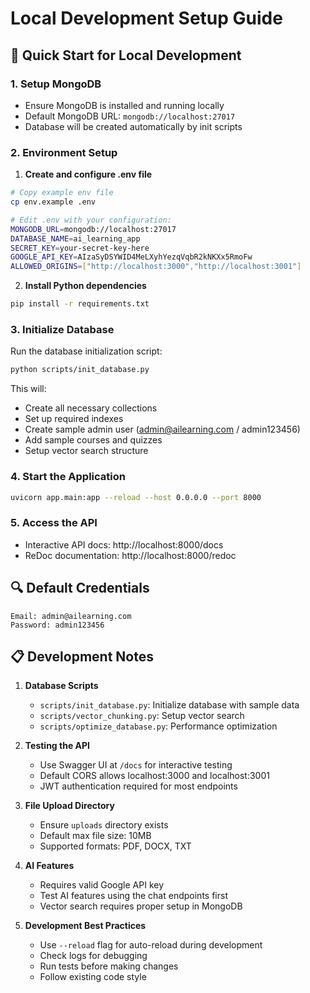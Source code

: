 # Local Development Setup Guide

## 🚀 Quick Start for Local Development

### 1. Setup MongoDB
- Ensure MongoDB is installed and running locally
- Default MongoDB URL: `mongodb://localhost:27017`
- Database will be created automatically by init scripts

### 2. Environment Setup

1. **Create and configure .env file**
```bash
# Copy example env file
cp env.example .env

# Edit .env with your configuration:
MONGODB_URL=mongodb://localhost:27017
DATABASE_NAME=ai_learning_app
SECRET_KEY=your-secret-key-here
GOOGLE_API_KEY=AIzaSyDSYWID4MeLXyhYezqVqbR2kNKXx5RmoFw
ALLOWED_ORIGINS=["http://localhost:3000","http://localhost:3001"]
```

2. **Install Python dependencies**
```bash
pip install -r requirements.txt
```

### 3. Initialize Database

Run the database initialization script:
```bash
python scripts/init_database.py
```

This will:
- Create all necessary collections
- Set up required indexes
- Create sample admin user (admin@ailearning.com / admin123456)
- Add sample courses and quizzes
- Setup vector search structure

### 4. Start the Application

```bash
uvicorn app.main:app --reload --host 0.0.0.0 --port 8000
```

### 5. Access the API

- Interactive API docs: http://localhost:8000/docs
- ReDoc documentation: http://localhost:8000/redoc

## 🔍 Default Credentials

```
Email: admin@ailearning.com
Password: admin123456
```

## 📋 Development Notes

1. **Database Scripts**
   - `scripts/init_database.py`: Initialize database with sample data
   - `scripts/vector_chunking.py`: Setup vector search
   - `scripts/optimize_database.py`: Performance optimization

2. **Testing the API**
   - Use Swagger UI at `/docs` for interactive testing
   - Default CORS allows localhost:3000 and localhost:3001
   - JWT authentication required for most endpoints

3. **File Upload Directory**
   - Ensure `uploads` directory exists
   - Default max file size: 10MB
   - Supported formats: PDF, DOCX, TXT

4. **AI Features**
   - Requires valid Google API key
   - Test AI features using the chat endpoints first
   - Vector search requires proper setup in MongoDB

5. **Development Best Practices**
   - Use `--reload` flag for auto-reload during development
   - Check logs for debugging
   - Run tests before making changes
   - Follow existing code style